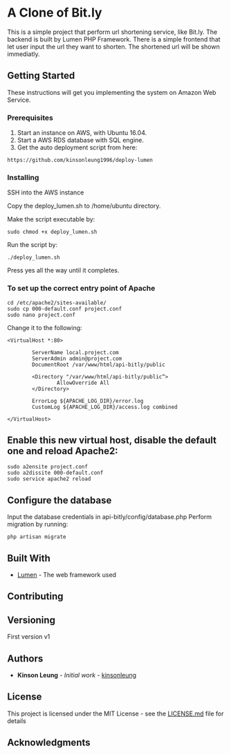 # A Clone of Bit.ly

This is a simple project that perform url shortening service, like Bit.ly. The backend is built by Lumen PHP Framework. There is a simple frontend that let user input the url they want to shorten. The shortened url will be shown immediatly.

## Getting Started

These instructions will get you implementing the system on Amazon Web Service.

### Prerequisites
1. Start an instance on AWS, with Ubuntu 16.04.
2. Start a AWS RDS database with SQL engine.
3. Get the auto deployment script from here:

```
https://github.com/kinsonleung1996/deploy-lumen
```

### Installing

SSH into the AWS instance

Copy the deploy_lumen.sh to /home/ubuntu directory.

Make the script executable by:

```
sudo chmod +x deploy_lumen.sh
```

Run the script by:

```
./deploy_lumen.sh
```

Press yes all the way until it completes.



### To set up the correct entry point of Apache

```
cd /etc/apache2/sites-available/
sudo cp 000-default.conf project.conf
sudo nano project.conf
```
Change it to the following:
```
<VirtualHost *:80>

        ServerName local.project.com
        ServerAdmin admin@project.com
        DocumentRoot /var/www/html/api-bitly/public

        <Directory "/var/www/html/api-bitly/public“>
                AllowOverride All
        </Directory>

        ErrorLog ${APACHE_LOG_DIR}/error.log
        CustomLog ${APACHE_LOG_DIR}/access.log combined

</VirtualHost>
```

## Enable this new virtual host, disable the default one and reload Apache2:

```
sudo a2ensite project.conf
sudo a2dissite 000-default.conf
sudo service apache2 reload
```
## Configure the database
Input the database credentials in api-bitly/config/database.php
Perform migration by running:
```
php artisan migrate
```


## Built With

* [Lumen](https://lumen.laravel.com/) - The web framework used


## Contributing


## Versioning

First version v1

## Authors

* **Kinson Leung** - *Initial work* - [kinsonleung](http://kinsonleung.com)


## License

This project is licensed under the MIT License - see the [LICENSE.md](LICENSE.md) file for details

## Acknowledgments
